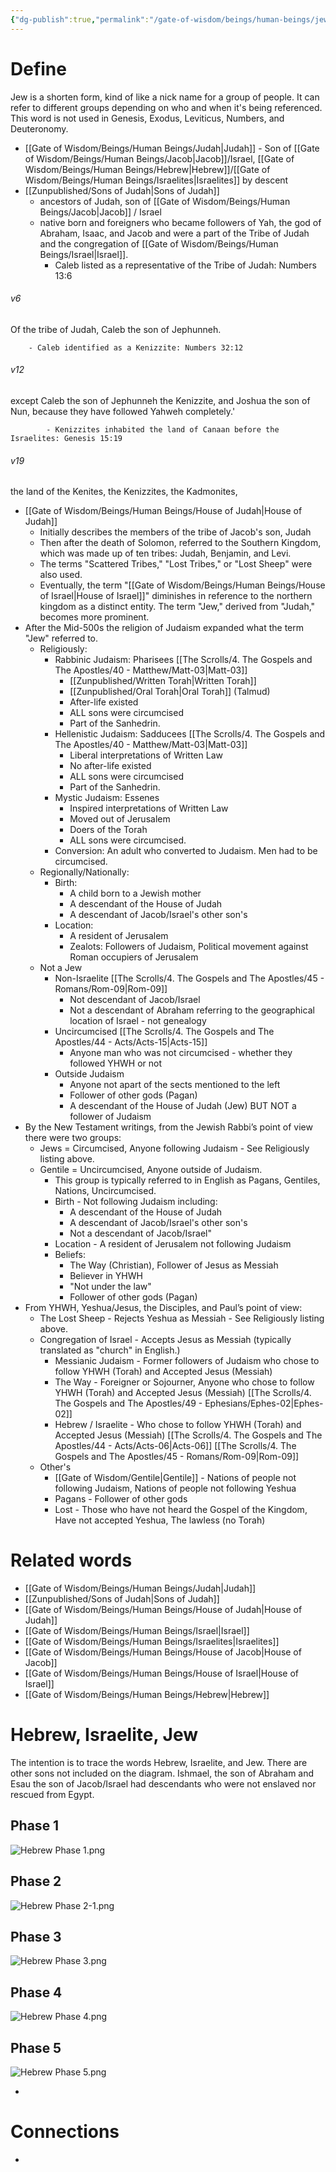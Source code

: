 ```yaml
---
{"dg-publish":true,"permalink":"/gate-of-wisdom/beings/human-beings/jew/","tags":["#GateWisdom","Being","HumanBeing"]}
---
```


# Define

Jew is a shorten form, kind of like a nick name for a group of people. It can refer to different groups depending on who and when it's being referenced. This word is not used in Genesis, Exodus, Leviticus, Numbers, and Deuteronomy.

- [[Gate of Wisdom/Beings/Human Beings/Judah\|Judah]] - Son of [[Gate of Wisdom/Beings/Human Beings/Jacob\|Jacob]]/Israel, [[Gate of Wisdom/Beings/Human Beings/Hebrew\|Hebrew]]/[[Gate of Wisdom/Beings/Human Beings/Israelites\|Israelites]] by descent
- [[Zunpublished/Sons of Judah\|Sons of Judah]]
	- ancestors of Judah, son of [[Gate of Wisdom/Beings/Human Beings/Jacob\|Jacob]] / Israel
	- native born and foreigners who became followers of Yah, the god of Abraham, Isaac, and Jacob and were a part of the Tribe of Judah and the congregation of [[Gate of Wisdom/Beings/Human Beings/Israel\|Israel]].
		- Caleb listed as a representative of the Tribe of Judah: Numbers 13:6 
<div class="transclusion internal-embed is-loaded"><div class="markdown-embed">



###### v6 
Of the tribe of Judah, Caleb the son of Jephunneh. 


</div></div>
 
		- Caleb identified as a Kenizzite: Numbers 32:12 
<div class="transclusion internal-embed is-loaded"><div class="markdown-embed">



###### v12 
except Caleb the son of Jephunneh the Kenizzite, and Joshua the son of Nun, because they have followed Yahweh completely.' 


</div></div>

			- Kenizzites inhabited the land of Canaan before the Israelites: Genesis 15:19 
<div class="transclusion internal-embed is-loaded"><div class="markdown-embed">



###### v19 
the land of the Kenites, the Kenizzites, the Kadmonites, 


</div></div>

- [[Gate of Wisdom/Beings/Human Beings/House of Judah\|House of Judah]]
	- Initially describes the members of the tribe of Jacob's son, Judah
	- Then after the death of Solomon, referred to the Southern Kingdom, which was made up of ten tribes: Judah, Benjamin, and Levi. 
	- The terms "Scattered Tribes," "Lost Tribes," or "Lost Sheep" were also used. 
	- Eventually, the term "[[Gate of Wisdom/Beings/Human Beings/House of Israel\|House of Israel]]" diminishes in reference to the northern kingdom as a distinct entity. The term "Jew," derived from "Judah," becomes more prominent.  
- After the Mid-500s the religion of Judaism expanded what the term "Jew" referred to. 
	- Religiously:
		- Rabbinic Judaism: Pharisees  [[The Scrolls/4. The Gospels and The Apostles/40 - Matthew/Matt-03\|Matt-03]]
			- [[Zunpublished/Written Torah\|Written Torah]] 
			- [[Zunpublished/Oral Torah\|Oral Torah]] (Talmud)
			- After-life existed
			- ALL sons were circumcised
			- Part of the Sanhedrin.
		- Hellenistic Judaism: Sadducees  [[The Scrolls/4. The Gospels and The Apostles/40 - Matthew/Matt-03\|Matt-03]]
			- Liberal interpretations of Written Law
			- No after-life existed
			- ALL sons were circumcised
			- Part of the Sanhedrin.
		- Mystic Judaism: Essenes
			- Inspired interpretations of Written Law
			- Moved out of Jerusalem
			- Doers of the Torah 
			- ALL sons were circumcised.
		- Conversion: An adult who converted to Judaism. Men had to be circumcised.
	- Regionally/Nationally:
		- Birth: 
			- A child born to a Jewish mother
			- A descendant of the House of Judah
			- A descendant of Jacob/Israel's other son's
		- Location:
			- A resident of Jerusalem
			- Zealots: Followers of Judaism, Political movement against Roman occupiers of Jerusalem
	- Not a Jew
		- Non-Israelite [[The Scrolls/4. The Gospels and The Apostles/45 - Romans/Rom-09\|Rom-09]]
			- Not descendant of Jacob/Israel
			- Not a descendant of Abraham referring to the geographical location of Israel - not genealogy
		- Uncircumcised [[The Scrolls/4. The Gospels and The Apostles/44 - Acts/Acts-15\|Acts-15]]
			- Anyone man who was not circumcised - whether they followed YHWH or not
		- Outside Judaism
			- Anyone not apart of the sects mentioned to the left
			- Follower of other gods (Pagan)
			- A descendant of the House of Judah (Jew) BUT NOT a follower of Judaism
- By the New Testament writings, from the Jewish Rabbi’s point of view there were two groups:
	- Jews = Circumcised, Anyone following Judaism - See Religiously listing above.
	- Gentile = Uncircumcised, Anyone outside of Judaism. 
		- This group is typically referred to in English as Pagans, Gentiles, Nations, Uncircumcised.
		- Birth - Not following Judaism including:
			- A descendant of the House of Judah
			- A descendant of Jacob/Israel's other son's
			- Not a descendant of Jacob/Israel"
		- Location - A resident of Jerusalem not following Judaism
		- Beliefs:
			- The Way (Christian), Follower of Jesus as Messiah
			- Believer in YHWH
			- "Not under the law"
			- Follower of other gods (Pagan)
- From YHWH, Yeshua/Jesus, the Disciples, and Paul’s point of view:
	- The Lost Sheep - Rejects Yeshua as Messiah - See Religiously listing above.
	- Congregation of Israel - Accepts Jesus as Messiah (typically translated as "church" in English.)
		- Messianic Judaism - Former followers of Judaism who chose to follow YHWH (Torah) and Accepted Jesus (Messiah)
		- The Way - Foreigner or Sojourner, Anyone who chose to follow YHWH (Torah) and Accepted Jesus (Messiah) [[The Scrolls/4. The Gospels and The Apostles/49 - Ephesians/Ephes-02\|Ephes-02]]
		- Hebrew / Israelite - Who chose to follow YHWH (Torah) and Accepted Jesus (Messiah) [[The Scrolls/4. The Gospels and The Apostles/44 - Acts/Acts-06\|Acts-06]] [[The Scrolls/4. The Gospels and The Apostles/45 - Romans/Rom-09\|Rom-09]]
	- Other's
		- [[Gate of Wisdom/Gentile\|Gentile]] - Nations of people not following Judaism, Nations of people not following Yeshua
		- Pagans - Follower of other gods
		- Lost - Those who have not heard the Gospel of the Kingdom, Have not accepted Yeshua, The lawless (no Torah)


# Related words
- [[Gate of Wisdom/Beings/Human Beings/Judah\|Judah]]
- [[Zunpublished/Sons of Judah\|Sons of Judah]]
- [[Gate of Wisdom/Beings/Human Beings/House of Judah\|House of Judah]]
- [[Gate of Wisdom/Beings/Human Beings/Israel\|Israel]]
- [[Gate of Wisdom/Beings/Human Beings/Israelites\|Israelites]]
- [[Gate of Wisdom/Beings/Human Beings/House of Jacob\|House of Jacob]]
- [[Gate of Wisdom/Beings/Human Beings/House of Israel\|House of Israel]]
- [[Gate of Wisdom/Beings/Human Beings/Hebrew\|Hebrew]]

# Hebrew, Israelite, Jew

The intention is to trace the words Hebrew, Israelite, and Jew. There are other sons not included on the diagram. Ishmael, the son of Abraham and Esau the son of Jacob/Israel had descendants who were not enslaved nor rescued from Egypt.
## Phase 1

![Hebrew Phase 1.png](/img/user/Assets/attachments/Hebrew%20Phase%201.png)

## Phase 2

![Hebrew Phase 2-1.png](/img/user/Assets/attachments/Hebrew%20Phase%202-1.png)

## Phase 3

![Hebrew Phase 3.png](/img/user/Assets/attachments/Hebrew%20Phase%203.png)

## Phase 4

![Hebrew Phase 4.png](/img/user/Assets/attachments/Hebrew%20Phase%204.png)

## Phase 5

![Hebrew Phase 5.png](/img/user/Assets/attachments/Hebrew%20Phase%205.png)


- 

# Connections
- 

